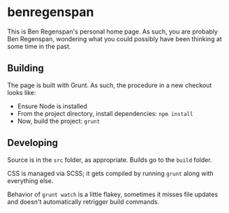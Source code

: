 benregenspan
============

This is Ben Regenspan's personal home page. As such, you are probably Ben Regenspan, wondering 
what you could possibly have been thinking at some time in the past.


Building
--------

The page is built with Grunt. As such, the procedure in a new checkout looks like:

 * Ensure Node is installed
 * From the project directory, install dependencies: `npm install`
 * Now, build the project: `grunt`


Developing
----------

Source is in the `src` folder, as appropriate.  Builds go to the `build` folder.

CSS is managed via SCSS; it gets compiled by running `grunt` along with everything else.

Behavior of `grunt watch` is a little flakey, sometimes it misses file updates and doesn't 
automatically retrigger build commands.
